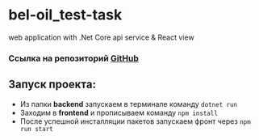 # bel-oil_test-task
web application with .Net Core api service &amp; React view

### **Ссылка на репозиторий [GitHub](https://github.com/DenisKut/bel-oil_test-task)**

## Запуск проекта:
* Из папки **backend** запускаем в терминале команду `dotnet run`
* Заходим в **frontend** и прописываем команду `npm install`
* После успешной инсталляции пакетов запускаем фронт через `npm run start`